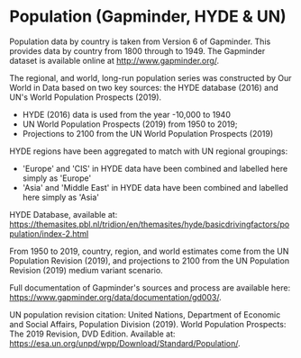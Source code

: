 # Population (Gapminder, HYDE & UN)

Population data by country is taken from Version 6 of Gapminder. This provides data by country from 1800 through to 1949. The Gapminder dataset is available online at http://www.gapminder.org/.

The regional, and world, long-run population series was constructed by Our World in Data based on two key sources: the HYDE database (2016) and UN's World Population Prospects (2019). 

- HYDE (2016) data is used from the year -10,000 to 1940
- UN World Population Prospects (2019) from 1950 to 2019; 
- Projections to 2100 from the UN World Population Prospects (2019)

HYDE regions have been aggregated to match with UN regional groupings:
- 'Europe' and 'CIS' in HYDE data have been combined and labelled here simply as 'Europe'
- 'Asia' and 'Middle East' in HYDE data have been combined and labelled here simply as 'Asia'

HYDE Database, available at: https://themasites.pbl.nl/tridion/en/themasites/hyde/basicdrivingfactors/population/index-2.html

From 1950 to 2019, country, region, and world estimates come from the UN Population Revision (2019), and projections to 2100 from the UN Population Revision (2019) medium variant scenario.

Full documentation of Gapminder's sources and process are available here: https://www.gapminder.org/data/documentation/gd003/.

UN population revision citation:
United Nations, Department of Economic and Social Affairs, Population Division (2019). World Population Prospects: The 2019 Revision, DVD Edition. Available at: https://esa.un.org/unpd/wpp/Download/Standard/Population/.